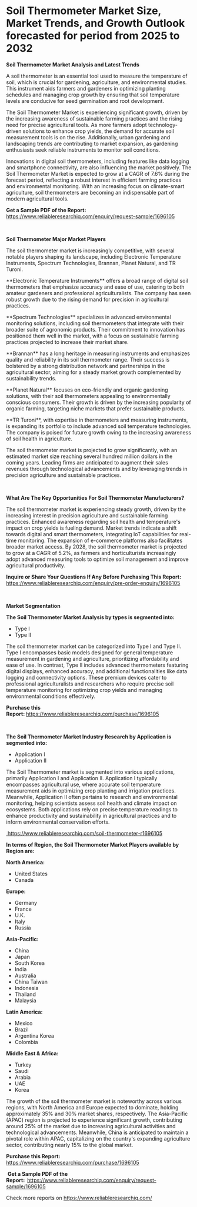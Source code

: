 <p><h1>Soil Thermometer Market Size, Market Trends, and Growth Outlook forecasted for period from 2025 to 2032</h1></p><p><strong>Soil Thermometer Market Analysis and Latest Trends</strong></p>
<p><p>A soil thermometer is an essential tool used to measure the temperature of soil, which is crucial for gardening, agriculture, and environmental studies. This instrument aids farmers and gardeners in optimizing planting schedules and managing crop growth by ensuring that soil temperature levels are conducive for seed germination and root development.</p><p>The Soil Thermometer Market is experiencing significant growth, driven by the increasing awareness of sustainable farming practices and the rising need for precise agricultural tools. As more farmers adopt technology-driven solutions to enhance crop yields, the demand for accurate soil measurement tools is on the rise. Additionally, urban gardening and landscaping trends are contributing to market expansion, as gardening enthusiasts seek reliable instruments to monitor soil conditions.</p><p>Innovations in digital soil thermometers, including features like data logging and smartphone connectivity, are also influencing the market positively. The Soil Thermometer Market is expected to grow at a CAGR of 7.6% during the forecast period, reflecting a robust interest in efficient farming practices and environmental monitoring. With an increasing focus on climate-smart agriculture, soil thermometers are becoming an indispensable part of modern agricultural tools.</p></p>
<p><strong>Get a Sample PDF of the Report:&nbsp;</strong> <a href="https://www.reliableresearchiq.com/enquiry/request-sample/1696105?utm_campaign=1082&utm_medium=2&utm_source=Github&utm_content=ia&utm_term=08012025&utm_id=soil-thermometer">https://www.reliableresearchiq.com/enquiry/request-sample/1696105</a></p>
<p>&nbsp;</p>
<p><strong>Soil Thermometer Major Market Players</strong></p>
<p><p>The soil thermometer market is increasingly competitive, with several notable players shaping its landscape, including Electronic Temperature Instruments, Spectrum Technologies, Brannan, Planet Natural, and TR Turoni. </p><p>**Electronic Temperature Instruments** offers a broad range of digital soil thermometers that emphasize accuracy and ease of use, catering to both amateur gardeners and professional agriculturalists. The company has seen robust growth due to the rising demand for precision in agricultural practices. </p><p>**Spectrum Technologies** specializes in advanced environmental monitoring solutions, including soil thermometers that integrate with their broader suite of agronomic products. Their commitment to innovation has positioned them well in the market, with a focus on sustainable farming practices projected to increase their market share.</p><p>**Brannan** has a long heritage in measuring instruments and emphasizes quality and reliability in its soil thermometer range. Their success is bolstered by a strong distribution network and partnerships in the agricultural sector, aiming for a steady market growth complemented by sustainability trends.</p><p>**Planet Natural** focuses on eco-friendly and organic gardening solutions, with their soil thermometers appealing to environmentally conscious consumers. Their growth is driven by the increasing popularity of organic farming, targeting niche markets that prefer sustainable products.</p><p>**TR Turoni**, with expertise in thermometers and measuring instruments, is expanding its portfolio to include advanced soil temperature technologies. The company is poised for future growth owing to the increasing awareness of soil health in agriculture.</p><p>The soil thermometer market is projected to grow significantly, with an estimated market size reaching several hundred million dollars in the coming years. Leading firms are anticipated to augment their sales revenues through technological advancements and by leveraging trends in precision agriculture and sustainable practices.</p></p>
<p>&nbsp;</p>
<p><strong>What Are The Key Opportunities For Soil Thermometer Manufacturers?</strong></p>
<p><p>The soil thermometer market is experiencing steady growth, driven by the increasing interest in precision agriculture and sustainable farming practices. Enhanced awareness regarding soil health and temperature's impact on crop yields is fueling demand. Market trends indicate a shift towards digital and smart thermometers, integrating IoT capabilities for real-time monitoring. The expansion of e-commerce platforms also facilitates broader market access. By 2028, the soil thermometer market is projected to grow at a CAGR of 5.2%, as farmers and horticulturists increasingly adopt advanced measuring tools to optimize soil management and improve agricultural productivity.</p></p>
<p><strong>Inquire or Share Your Questions If Any Before Purchasing This Report:</strong> <a href="https://www.reliableresearchiq.com/enquiry/pre-order-enquiry/1696105?utm_campaign=1082&utm_medium=2&utm_source=Github&utm_content=ia&utm_term=08012025&utm_id=soil-thermometer">https://www.reliableresearchiq.com/enquiry/pre-order-enquiry/1696105</a></p>
<p>&nbsp;</p>
<p><strong>Market Segmentation</strong></p>
<p><strong>The Soil Thermometer Market Analysis by types is segmented into:</strong></p>
<p><ul><li>Type I</li><li>Type II</li></ul></p>
<p><p>The soil thermometer market can be categorized into Type I and Type II. Type I encompasses basic models designed for general temperature measurement in gardening and agriculture, prioritizing affordability and ease of use. In contrast, Type II includes advanced thermometers featuring digital displays, enhanced accuracy, and additional functionalities like data logging and connectivity options. These premium devices cater to professional agriculturalists and researchers who require precise soil temperature monitoring for optimizing crop yields and managing environmental conditions effectively.</p></p>
<p><strong>Purchase this Report:&nbsp;</strong><a href="https://www.reliableresearchiq.com/purchase/1696105?utm_campaign=1082&utm_medium=2&utm_source=Github&utm_content=ia&utm_term=08012025&utm_id=soil-thermometer">https://www.reliableresearchiq.com/purchase/1696105</a></p>
<p>&nbsp;</p>
<p><strong>The Soil Thermometer Market Industry Research by Application is segmented into:</strong></p>
<p><ul><li>Application I</li><li>Application II</li></ul></p>
<p><p>The Soil Thermometer market is segmented into various applications, primarily Application I and Application II. Application I typically encompasses agricultural use, where accurate soil temperature measurement aids in optimizing crop planting and irrigation practices. Meanwhile, Application II often pertains to research and environmental monitoring, helping scientists assess soil health and climate impact on ecosystems. Both applications rely on precise temperature readings to enhance productivity and sustainability in agricultural practices and to inform environmental conservation efforts.</p></p>
<p><a href="https://www.reliableresearchiq.com/soil-thermometer-r1696105?utm_campaign=1082&utm_medium=2&utm_source=Github&utm_content=ia&utm_term=08012025&utm_id=soil-thermometer">&nbsp;https://www.reliableresearchiq.com/soil-thermometer-r1696105</a></p>
<p><strong>In terms of Region, the Soil Thermometer Market Players available by Region are:</strong></p>
<p>
    <p> <strong> North America: </strong>
        <ul>
            <li>United States</li>
            <li>Canada</li>
        </ul>
        </p> 
    <p> <strong> Europe: </strong>
        <ul>
            <li>Germany</li>
            <li>France</li>
            <li>U.K.</li>
            <li>Italy</li>
            <li>Russia</li>
        </ul>
        </p> 
    <p> <strong> Asia-Pacific: </strong>
        <ul>
            <li>China</li>
            <li>Japan</li>
            <li>South Korea</li>
            <li>India</li>
            <li>Australia</li>
            <li>China Taiwan</li>
            <li>Indonesia</li>
            <li>Thailand</li>
            <li>Malaysia</li>
        </ul>
        </p> 
    <p> <strong> Latin America: </strong>
        <ul>
            <li>Mexico</li>
            <li>Brazil</li>
            <li>Argentina Korea</li>
            <li>Colombia</li>
        </ul>
        </p> 
    <p> <strong> Middle East & Africa: </strong>
        <ul>
            <li>Turkey</li>
            <li>Saudi</li>
            <li>Arabia</li>
            <li>UAE</li>
            <li>Korea</li>
        </ul>
    </p>
    </p>
<p><p>The growth of the soil thermometer market is noteworthy across various regions, with North America and Europe expected to dominate, holding approximately 35% and 30% market shares, respectively. The Asia-Pacific (APAC) region is projected to experience significant growth, contributing around 25% of the market due to increasing agricultural activities and technological advancements. Meanwhile, China is anticipated to maintain a pivotal role within APAC, capitalizing on the country's expanding agriculture sector, contributing nearly 15% to the global market.</p></p>
<p><strong>Purchase this Report: </strong><a href="https://www.reliableresearchiq.com/purchase/1696105?utm_campaign=1082&utm_medium=2&utm_source=Github&utm_content=ia&utm_term=08012025&utm_id=soil-thermometer">https://www.reliableresearchiq.com/purchase/1696105</a></p>
<p>&nbsp;<strong>Get a Sample PDF of the Report:&nbsp;&nbsp;</strong><a href="https://www.reliableresearchiq.com/enquiry/request-sample/1696105?utm_campaign=1082&utm_medium=2&utm_source=Github&utm_content=ia&utm_term=08012025&utm_id=soil-thermometer">https://www.reliableresearchiq.com/enquiry/request-sample/1696105</a></p>
<p><strong></strong></p>
<p>Check more reports on <a href="https://www.reliableresearchiq.com/?utm_campaign=1082&utm_medium=2&utm_source=Github&utm_content=ia&utm_term=08012025&utm_id=soil-thermometer">https://www.reliableresearchiq.com/</a></p>
